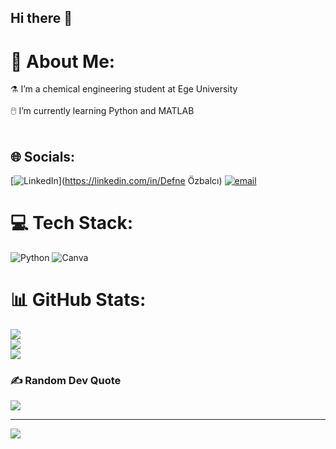## Hi there 👋

# 💫 About Me:
⚗️ I’m a chemical engineering student at Ege University<br><br>🖱️ I’m currently learning Python and MATLAB<br><br>


## 🌐 Socials:
[![LinkedIn](https://img.shields.io/badge/LinkedIn-%230077B5.svg?logo=linkedin&logoColor=white)](https://linkedin.com/in/Defne Özbalcı) [![email](https://img.shields.io/badge/Email-D14836?logo=gmail&logoColor=white)](mailto:ozbal97@gmail.com) 

# 💻 Tech Stack:
![Python](https://img.shields.io/badge/python-3670A0?style=for-the-badge&logo=python&logoColor=ffdd54) ![Canva](https://img.shields.io/badge/Canva-%2300C4CC.svg?style=for-the-badge&logo=Canva&logoColor=white)
# 📊 GitHub Stats:
![](https://github-readme-stats.vercel.app/api?username=defne-ozbalci&theme=radical&hide_border=false&include_all_commits=true&count_private=false)<br/>
![](https://github-readme-streak-stats.herokuapp.com/?user=defne-ozbalci&theme=radical&hide_border=false)<br/>
![](https://github-readme-stats.vercel.app/api/top-langs/?username=defne-ozbalci&theme=radical&hide_border=false&include_all_commits=true&count_private=false&layout=compact)

### ✍️ Random Dev Quote
![](https://quotes-github-readme.vercel.app/api?type=horizontal&theme=radical)

---
[![](https://visitcount.itsvg.in/api?id=defne-ozbalci&icon=0&color=0)](https://visitcount.itsvg.in)

<!-- Proudly created with GPRM ( https://gprm.itsvg.in ) -->

<!--
**defne-ozbalci/defne-ozbalci** is a ✨ _special_ ✨ repository because its `README.md` (this file) appears on your GitHub profile.

Here are some ideas to get you started:

- 🔭 I’m currently working on ...
- 🌱 I’m currently learning ...
- 👯 I’m looking to collaborate on ...
- 🤔 I’m looking for help with ...
- 💬 Ask me about ...
- 📫 How to reach me: ...
- 😄 Pronouns: ...
- ⚡ Fun fact: ...
-->
